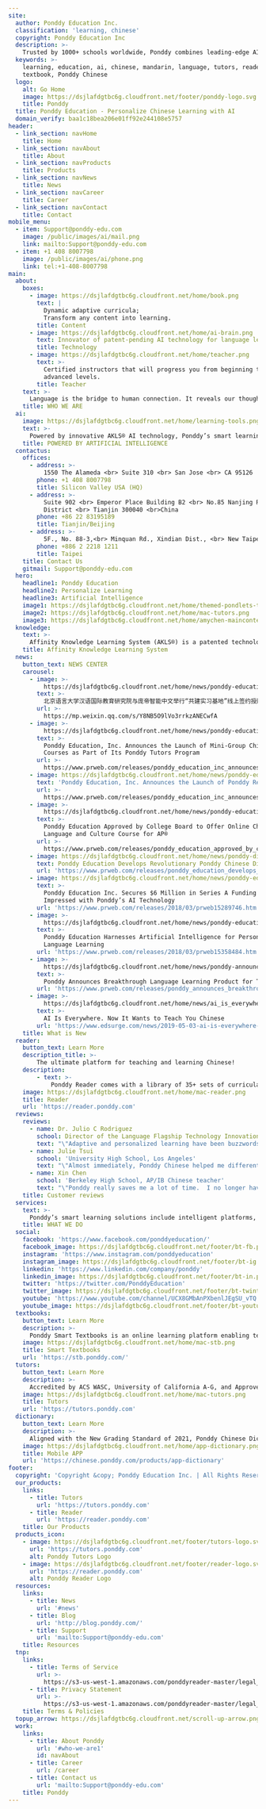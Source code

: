 ```yaml
---
site:
  author: Ponddy Education Inc.
  classification: 'learning, chinese'
  copyright: Ponddy Education Inc
  description: >-
    Trusted by 1000+ schools worldwide, Ponddy combines leading-edge AI technology with certified teachers to optimize Chinese language education.  Our AI-powered products and services make teaching more effective and learning more efficient.
  keywords: >-
    learning, education, ai, chinese, mandarin, language, tutors, reader,
    textbook, Ponddy Chinese
  logo:
    alt: Go Home
    image: https://dsjlafdgtbc6g.cloudfront.net/footer/ponddy-logo.svg
    title: Ponddy
  title: Ponddy Education - Personalize Chinese Learning with AI
  domain_verify: baa1c18bea206e01ff92e244108e5757
header:
  - link_section: navHome
    title: Home
  - link_section: navAbout
    title: About
  - link_section: navProducts
    title: Products
  - link_section: navNews
    title: News
  - link_section: navCareer
    title: Career
  - link_section: navContact
    title: Contact
mobile_menu:
  - item: Support@ponddy-edu.com
    image: /public/images/ai/mail.png
    link: mailto:Support@ponddy-edu.com
  - item: +1 408 8007798
    image: /public/images/ai/phone.png
    link: tel:+1-408-8007798
main:
  about:
    boxes:
      - image: https://dsjlafdgtbc6g.cloudfront.net/home/book.png
        text: |
          Dynamic adaptive curricula;
          Transform any content into learning.
        title: Content
      - image: https://dsjlafdgtbc6g.cloudfront.net/home/ai-brain.png
        text: Innovator of patent-pending AI technology for language learning.
        title: Technology
      - image: https://dsjlafdgtbc6g.cloudfront.net/home/teacher.png
        text: >-
          Certified instructors that will progress you from beginning to
          advanced levels.
        title: Teacher
    text: >-
      Language is the bridge to human connection. It reveals our thoughts, dreams, and goals that unite us with others. At Ponddy, we make better collaboration possible with technology, applications, and courses for people of all age groups and backgrounds.  Ponddy® is an advanced AI smart learning brand.
    title: WHO WE ARE
  ai:
    image: https://dsjlafdgtbc6g.cloudfront.net/home/learning-tools.png
    text: >-
      Powered by innovative AKLS® AI technology, Ponddy’s smart learning solutions include intelligent platforms, tailored curricula, standard-aligned assessments, and online courses. Ponddy® Smart Learning is a new way to teach and learn languages more effectively.
    title: POWERED BY ARTIFICIAL INTELLIGENCE
  contactus:
    offices:
      - address: >-
          1550 The Alameda <br> Suite 310 <br> San Jose <br> CA 95126
        phone: +1 408 8007798
        title: Silicon Valley USA (HQ)
      - address: >-
          Suite 902 <br> Emperor Place Building B2 <br> No.85 Nanjing Rd, Heping
          District <br> Tianjin 300040 <br>China
        phone: +86 22 83195189
        title: Tianjin/Beijing
      - address: >-
          5F., No. 88-3,<br> Minquan Rd., Xindian Dist., <br> New Taipei City 231,<br> Taiwan
        phone: +886 2 2218 1211
        title: Taipei
    title: Contact Us
    gitmail: Support@ponddy-edu.com
  hero:
    headline1: Ponddy Education
    headline2: Personalize Learning
    headline3: Artificial Intelligence
    image1: https://dsjlafdgtbc6g.cloudfront.net/home/themed-pondlets-themed-pondlets-mask.png
    image2: https://dsjlafdgtbc6g.cloudfront.net/home/mac-tutors.png
    image3: https://dsjlafdgtbc6g.cloudfront.net/home/amychen-maincontent.png
  knowledge:
    text: >-
      Affinity Knowledge Learning System (AKLS®) is a patented technology that creates optimal paths for language learners. Ponddy processes and connects elements of a language to create a virtual network. The AI system references this network and uses learners data to generate personalized content and provide recommendations.
    title: Affinity Knowledge Learning System
  news:
    button_text: NEWS CENTER
    carousel:
      - image: >-
          https://dsjlafdgtbc6g.cloudfront.net/home/news/ponddy-education-0513.png
        text: >-
          北京语言大学汉语国际教育研究院与庞帝智能中文举行“共建实习基地”线上签约授牌仪式
        url: >-
          https://mp.weixin.qq.com/s/Y8NB5O9lVo3rrkzANECwfA
      - image: >-
          https://dsjlafdgtbc6g.cloudfront.net/home/news/ponddy-education-inc-announces-the-launch-of-mini.png
        text: >-
          Ponddy Education, Inc. Announces the Launch of Mini-Group Chinese
          Courses as Part of Its Ponddy Tutors Program
        url: >-
          https://www.prweb.com/releases/ponddy_education_inc_announces_the_launch_of_mini_group_chinese_courses_as_part_of_its_ponddy_tutors_program/prweb15998876.htm
      - image: https://dsjlafdgtbc6g.cloudfront.net/home/news/ponddy-education-inc-announces-the-launch.png
        text: 'Ponddy Education, Inc. Announces the Launch of Ponddy Reader'
        url: >-
          https://www.prweb.com/releases/ponddy_education_inc_announces_the_launch_of_ponddy_reader/prweb15885905.htm
      - image: >-
          https://dsjlafdgtbc6g.cloudfront.net/home/news/ponddy-education-approved-by-college-board-to-offer.png
        text: >-
          Ponddy Education Approved by College Board to Offer Online Chinese
          Language and Culture Course for AP®
        url: >-
          https://www.prweb.com/releases/ponddy_education_approved_by_college_board_to_offer_online_chinese_language_and_culture_course_for_ap/prweb15634924.htm
      - image: https://dsjlafdgtbc6g.cloudfront.net/home/news/ponddy-dictionary.png
        text: Ponddy Education Develops Revolutionary Ponddy Chinese Dictionary App
        url: 'https://www.prweb.com/releases/ponddy_education_develops_revolutionary_ponddy_chinese_dictionary_app/prweb18128315.htm'
      - image: https://dsjlafdgtbc6g.cloudfront.net/home/news/ponddy-education-inc-secures-6-million.png
        text: >-
          Ponddy Education Inc. Secures $6 Million in Series A Funding Investors
          Impressed with Ponddy’s AI Technology
        url: 'https://www.prweb.com/releases/2018/03/prweb15289746.htm'
      - image: >-
          https://dsjlafdgtbc6g.cloudfront.net/home/news/ponddy-education-harnesses-artificial-intelligence.png
        text: >-
          Ponddy Education Harnesses Artificial Intelligence for Personalized
          Language Learning
        url: 'https://www.prweb.com/releases/2018/03/prweb15358484.htm'
      - image: >-
          https://dsjlafdgtbc6g.cloudfront.net/home/news/ponddy-announces-breakthrough-language-learning[roduct-for-teenagers-with-new-leading-edge-chinese-series.jpg
        text: >-
          Ponddy Announces Breakthrough Language Learning Product for Teenagers with New Leading Edge Chinese Series
        url: 'https://www.prweb.com/releases/ponddy_announces_breakthrough_language_learning_product_for_teenagers_with_new_leading_edge_chinese_series/prweb16148481.htm'
      - image: >-
          https://dsjlafdgtbc6g.cloudfront.net/home/news/ai_is_everywhere.jpg
        text: >-
          AI Is Everywhere. Now It Wants to Teach You Chinese
        url: 'https://www.edsurge.com/news/2019-05-03-ai-is-everywhere-now-it-wants-to-teach-you-chinese'
    title: What is New
  reader:
    button_text: Learn More
    description_title: >-
        The ultimate platform for teaching and learning Chinese!
    description:
        - text: >-
            Ponddy Reader comes with a library of 35+ sets of curricula, 1000+ Smart Lessons, and an AI Engine to create your own Smart Lessons. Ponddy's AI Engine can level content according to the ACTFL, HSK, CEFR, and TOCFL proficiency guidelines. Ponddy Reader replaces traditional textbooks, helps teachers flip the classroom, and assists students with autonomous learning.  
    image: https://dsjlafdgtbc6g.cloudfront.net/home/mac-reader.png
    title: Reader
    url: 'https://reader.ponddy.com'
  reviews:
    reviews:
      - name: Dr. Julio C Rodriguez
        school: Director of the Language Flagship Technology Innovation Center
        text: "\"Adaptive and personalized learning have been buzzwords in language technologies in the last few years, but very few products in the market have been designed from the ground up to adapt and personalize language learning in the way Ponddy does. Ponddy scaffolds language learning in unique ways and makes it easy for instructors to create custom curricula in order to better meet the needs of their language learners.\"\t"
      - name: Julie Tsui
        school: 'University High School, Los Angeles'
        text: "\"Almost immediately, Ponddy Chinese helped me differentiate my teaching to reach all my students from beginning to advanced levels, while giving them the opportunity to personalize their learning in and out of the classroom. Ponddy is a flexible teaching assistant and I continue to find ways to use it to strengthen my teaching and help my students.\"\t"
      - name: Xin Chen
        school: 'Berkeley High School, AP/IB Chinese teacher'
        text: "\"Ponddy really saves me a lot of time.  I no longer have to pre-record lessons or search for authentic content as Pondlets come with native audio and in-context definitions.  The students learn on their own time and at their own pace.  They have fun doing the gamified exercises.  They come to class prepared, saving time for more meaningful group activities instead of vocabulary drilling.\"\t"
    title: Customer reviews
  services:
    text: >-
      Ponddy’s smart learning solutions include intelligent platforms, mobile applications, tailored curricula, and online courses. We provide a new way to teach and learn a language more effectively: teachers could easily fix students’ learning gaps, and learners could have personalized learning experiences, according to their own language levels, learning objectives, and backgrounds. Adopted by users from 160+ countries around the world, Ponddy® is widely recognized by international official language testing and teaching institutions.
    title: WHAT WE DO
  social:
    facebook: 'https://www.facebook.com/ponddyeducation/'
    facebook_image: https://dsjlafdgtbc6g.cloudfront.net/footer/bt-fb.png
    instagram: 'https://www.instagram.com/ponddyeducation'
    instagram_image: https://dsjlafdgtbc6g.cloudfront.net/footer/bt-ig.png
    linkedin: 'https://www.linkedin.com/company/ponddy'
    linkedin_image: https://dsjlafdgtbc6g.cloudfront.net/footer/bt-in.png
    twitter: 'https://twitter.com/PonddyEducation'
    twitter_image: https://dsjlafdgtbc6g.cloudfront.net/footer/bt-twinter.png
    youtube: 'https://www.youtube.com/channel/UCX8GMbAnPXbenlJEgSU_vTQ'
    youtube_image: https://dsjlafdgtbc6g.cloudfront.net/footer/bt-youtube.png
  textbooks:
    button_text: Learn More
    description: >-
      Ponddy Smart Textbooks is an online learning platform enabling teachers to create and customize curricula by simply selecting thematic learning modules (Pondlets) which come with text, vocabulary, grammar, language scaffolding tools and gamified exercises. Teachers and students can track progress with real-time analytics.
    image: https://dsjlafdgtbc6g.cloudfront.net/home/mac-stb.png
    title: Smart Textbooks
    url: 'https://stb.ponddy.com/'
  tutors:
    button_text: Learn More
    description: >-
      Accredited by ACS WASC, University of California A-G, and Approved by College Board, our credit-eligible and customized online courses are showing 2-3 times in effectiveness in comparison to traditional classroom teaching.  We offer fixed and personalized curricula ranging from novice to advanced level for various age groups and backgrounds.
    image: https://dsjlafdgtbc6g.cloudfront.net/home/mac-tutors.png
    title: Tutors
    url: 'https://tutors.ponddy.com'
  dictionary:
    button_text: Learn More
    description: >-
      Aligned with the New Grading Standard of 2021, Ponddy Chinese Dictionary APP comes with a dictionary, grammar books, content, and AI tools for autonomous learners.  Build with Ponddy's innovative smart learning system, users receive guidance throughout the cycle of learning, practicing, assessment, and gap fixing. 
    image: https://dsjlafdgtbc6g.cloudfront.net/home/app-dictionary.png
    title: Mobile APP
    url: 'https://chinese.ponddy.com/products/app-dictionary'
footer:
  copyright: 'Copyright &copy; Ponddy Education Inc. | All Rights Reserved'
  our_products:
    links:
      - title: Tutors
        url: 'https://tutors.ponddy.com'
      - title: Reader
        url: 'https://reader.ponddy.com'
    title: Our Products
  products_icon:
    - image: https://dsjlafdgtbc6g.cloudfront.net/footer/tutors-logo.svg
      url: 'https://tutors.ponddy.com'
      alt: Ponddy Tutors Logo
    - image: https://dsjlafdgtbc6g.cloudfront.net/footer/reader-logo.svg
      url: 'https://reader.ponddy.com'
      alt: Ponddy Reader Logo
  resources:
    links:
      - title: News
        url: '#news'
      - title: Blog
        url: 'http://blog.ponddy.com/'
      - title: Support
        url: 'mailto:Support@ponddy-edu.com'
    title: Resources
  tnp:
    links:
      - title: Terms of Service
        url: >-
          https://s3-us-west-1.amazonaws.com/ponddyreader-master/legal_documents/terms.html
      - title: Privacy Statement
        url: >-
          https://s3-us-west-1.amazonaws.com/ponddyreader-master/legal_documents/privacy.html
    title: Terms & Policies
  topup_arrow: https://dsjlafdgtbc6g.cloudfront.net/scroll-up-arrow.png
  work:
    links:
      - title: About Ponddy
        url: '#who-we-are1'
        id: navAbout
      - title: Career
        url: /career
      - title: Contact us
        url: 'mailto:Support@ponddy-edu.com'
    title: Ponddy
---
```

